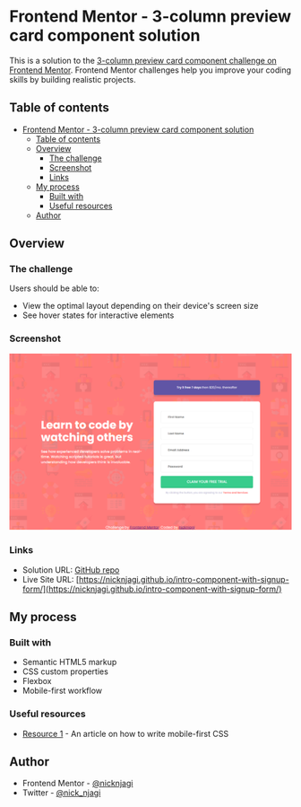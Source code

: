 # Frontend Mentor - 3-column preview card component solution

This is a solution to the [3-column preview card component challenge on Frontend Mentor](https://www.frontendmentor.io/challenges/3column-preview-card-component-pH92eAR2-). Frontend Mentor challenges help you improve your coding skills by building realistic projects. 

## Table of contents

- [Frontend Mentor - 3-column preview card component solution](#frontend-mentor---3-column-preview-card-component-solution)
  - [Table of contents](#table-of-contents)
  - [Overview](#overview)
    - [The challenge](#the-challenge)
    - [Screenshot](#screenshot)
    - [Links](#links)
  - [My process](#my-process)
    - [Built with](#built-with)
    - [Useful resources](#useful-resources)
  - [Author](#author)

## Overview

### The challenge

Users should be able to:

- View the optimal layout depending on their device's screen size
- See hover states for interactive elements

### Screenshot

![](./screenshot.png)

### Links

- Solution URL: [GitHub repo](https://github.com/nicknjagi/intro-component-with-signup-form)
- Live Site URL: [https://nicknjagi.github.io/intro-component-with-signup-form/](https://nicknjagi.github.io/intro-component-with-signup-form/)

## My process

### Built with

- Semantic HTML5 markup
- CSS custom properties
- Flexbox
- Mobile-first workflow

### Useful resources

- [Resource 1](https://zellwk.com/blog/how-to-write-mobile-first-css/) - An article on how to write mobile-first CSS

## Author

- Frontend Mentor - [@nicknjagi](https://www.frontendmentor.io/profile/nicknjagi)
- Twitter - [@nick_njagi](https://www.twitter.com/nick_njagi)